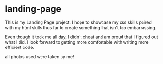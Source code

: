 # landing-page
This is my Landing Page project. I hope to showcase my css skills paired with my html skills thus far to create something that isn't too embarrassing. 

Even though it took me all day, I didn't cheat and am proud that I figured out what I did. I look forward to getting more comfortable with writing more efficient code.

all photos used were taken by me! 